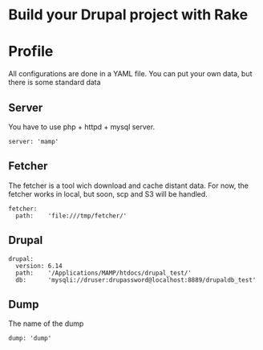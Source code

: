 Build your Drupal project with Rake
===================================

Profile
=======
All configurations are done in a YAML file.
You can put your own data, but there is some standard data

Server
------
You have to use php + httpd + mysql server.

	server: 'mamp'

Fetcher
-------
The fetcher is a tool wich download and cache distant data. For now, the fetcher works in local, but soon, scp and S3 will be handled.

	fetcher:
	  path:    'file:///tmp/fetcher/'

Drupal
------

	drupal:
	  version: 6.14
	  path:    '/Applications/MAMP/htdocs/drupal_test/'
	  db:      'mysqli://druser:drupassword@localhost:8889/drupaldb_test'

Dump
----
The name of the dump

	dump: 'dump'

